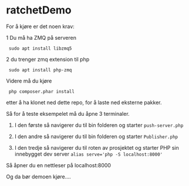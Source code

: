 # ratchetDemo

For å kjøre er det noen krav:

1 Du må ha ZMQ på serveren

~~~~
 sudo apt install libzmq5
~~~~

2 du trenger zmq extension til php


~~~~
 sudo apt install php-zmq
~~~~

Videre må du kjøre 

~~~~
 php composer.phar install
~~~~

etter å ha klonet ned dette repo, for å laste ned eksterne pakker.


Så for å teste eksempelet må du åpne 3 terminaler.
1. I den første så navigerer du til bin folderen og starter `push-server.php`

2. I den andre så navigerer du til bin folderen og starter `Publisher.php`

3. I den tredje så navigerer du til roten av prosjektet og starter PHP sin innebygget dev server `alias serve='php -S localhost:8000'`

Så åpner du en nettleser på localhost:8000 


Og da bør demoen kjøre....
